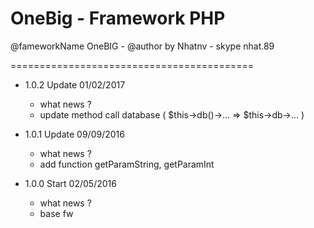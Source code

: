 # OneBig - Framework PHP
@fameworkName OneBIG - @author by Nhatnv - skype nhat.89

==========================================

 - 1.0.2 Update 01/02/2017
  	+ what news ?
   + update method call database ( $this->db()->... => $this->db->... )
   
 - 1.0.1 Update 09/09/2016
  	+ what news ?
   + add function getParamString, getParamInt
 
   
 - 1.0.0 Start 02/05/2016
  	+ what news ?
   + base fw
